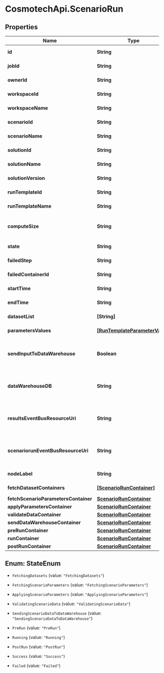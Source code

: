 # CosmotechApi.ScenarioRun

## Properties

Name | Type | Description | Notes
------------ | ------------- | ------------- | -------------
**id** | **String** | the ScenarioRun | [optional] [readonly] 
**jobId** | **String** | the Platform compute cluster Job Id | [optional] [readonly] 
**ownerId** | **String** | the user id which own this scenariorun | [optional] [readonly] 
**workspaceId** | **String** | the Workspace Id | [optional] [readonly] 
**workspaceName** | **String** | the Workspace name | [optional] [readonly] 
**scenarioId** | **String** | the Scenario Id | [optional] [readonly] 
**scenarioName** | **String** | the Scenario name | [optional] [readonly] 
**solutionId** | **String** | the Solution Id | [optional] [readonly] 
**solutionName** | **String** | the Solution name | [optional] [readonly] 
**solutionVersion** | **String** | the Solution version | [optional] [readonly] 
**runTemplateId** | **String** | the Solution Run Template id | [optional] [readonly] 
**runTemplateName** | **String** | the Run Template name | [optional] [readonly] 
**computeSize** | **String** | the compute size needed for this Analysis. Standard sizes are basic and highcpu. Default is basic | [optional] [readonly] 
**state** | **String** | the ScenarioRun state | [optional] [readonly] 
**failedStep** | **String** | the failed step if state is Failed | [optional] [readonly] 
**failedContainerId** | **String** | the failed container Id if state is Failed | [optional] [readonly] 
**startTime** | **String** | the ScenarioRun start Date Time | [optional] [readonly] 
**endTime** | **String** | the ScenarioRun end Date Time | [optional] [readonly] 
**datasetList** | **[String]** | the list of Dataset Id associated to this Analysis | [optional] [readonly] 
**parametersValues** | [**[RunTemplateParameterValue]**](RunTemplateParameterValue.md) | the list of Run Template parameters values | [optional] [readonly] 
**sendInputToDataWarehouse** | **Boolean** | whether or not the Dataset values and the input parameters values are send to the DataWarehouse prior to ScenarioRun Run | [optional] [readonly] 
**dataWarehouseDB** | **String** | the DataWarehouse database name to send data if sendInputToDataWarehouse is set | [optional] 
**resultsEventBusResourceUri** | **String** | the event bus which receive Workspace ScenarioRun results messages. Message won&#39;t be send if this is not set | [optional] 
**scenariorunEventBusResourceUri** | **String** | the event bus which receive Workspace ScenarioRun events messages. Message won&#39;t be send if this is not set | [optional] 
**nodeLabel** | **String** | the node label request | [optional] [readonly] 
**fetchDatasetContainers** | [**[ScenarioRunContainer]**](ScenarioRunContainer.md) | the containers which fetch the Scenario Datasets | [optional] [readonly] 
**fetchScenarioParametersContainer** | [**ScenarioRunContainer**](ScenarioRunContainer.md) |  | [optional] 
**applyParametersContainer** | [**ScenarioRunContainer**](ScenarioRunContainer.md) |  | [optional] 
**validateDataContainer** | [**ScenarioRunContainer**](ScenarioRunContainer.md) |  | [optional] 
**sendDataWarehouseContainer** | [**ScenarioRunContainer**](ScenarioRunContainer.md) |  | [optional] 
**preRunContainer** | [**ScenarioRunContainer**](ScenarioRunContainer.md) |  | [optional] 
**runContainer** | [**ScenarioRunContainer**](ScenarioRunContainer.md) |  | [optional] 
**postRunContainer** | [**ScenarioRunContainer**](ScenarioRunContainer.md) |  | [optional] 



## Enum: StateEnum


* `FetchingDatasets` (value: `"FetchingDatasets"`)

* `FetchingScenarioParameters` (value: `"FetchingScenarioParameters"`)

* `ApplyingScenarioParameters` (value: `"ApplyingScenarioParameters"`)

* `ValidatingScenarioData` (value: `"ValidatingScenarioData"`)

* `SendingScenarioDataToDataWarehouse` (value: `"SendingScenarioDataToDataWarehouse"`)

* `PreRun` (value: `"PreRun"`)

* `Running` (value: `"Running"`)

* `PostRun` (value: `"PostRun"`)

* `Success` (value: `"Success"`)

* `Failed` (value: `"Failed"`)




